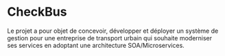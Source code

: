 # CheckBus
Le projet a pour objet de concevoir, développer et déployer un système de gestion pour une entreprise de transport urbain qui souhaite moderniser ses services en adoptant une architecture SOA/Microservices.
